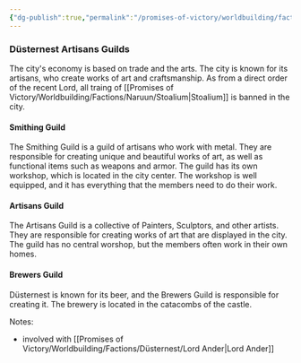 ```yaml
---
{"dg-publish":true,"permalink":"/promises-of-victory/worldbuilding/factions/duesternest/duesternest-artisans-guilds/","noteIcon":"Faction","created":"","updated":""}
---
```


### Düsternest Artisans Guilds

The city's economy is based on trade and the arts. The city is known for its artisans, who create works of art and craftsmanship. As from a direct order of the recent Lord, all traing of [[Promises of Victory/Worldbuilding/Factions/Naruun/Stoalium\|Stoalium]] is banned in the city.

#### Smithing Guild

The Smithing Guild is a guild of artisans who work with metal. They are responsible for creating unique and beautiful works of art, as well as functional items such as weapons and armor.
The guild has its own workshop, which is located in the city center. The workshop is well equipped, and it has everything that the members need to do their work.

#### Artisans Guild

The Artisans Guild is a collective of Painters, Sculptors, and other artists. They are responsible for creating works of art that are displayed in the city.
The guild has no central worshop, but the members often work in their own homes.

#### Brewers Guild

Düsternest is known for its beer, and the Brewers Guild is responsible for creating it. The brewery is located in the catacombs of the castle.

Notes:
- involved with [[Promises of Victory/Worldbuilding/Factions/Düsternest/Lord Ander\|Lord Ander]] 